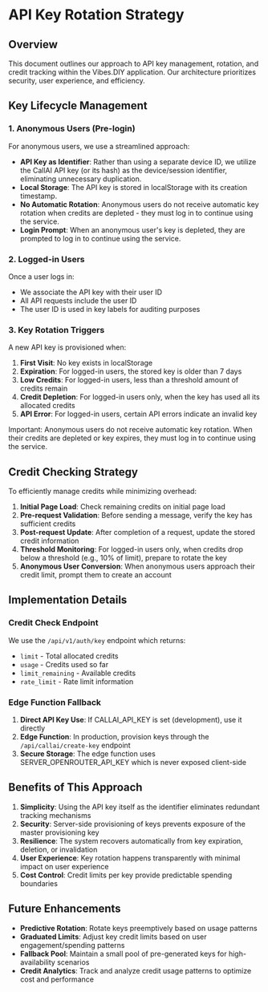 # API Key Rotation Strategy

## Overview

This document outlines our approach to API key management, rotation, and credit tracking within the Vibes.DIY application. Our architecture prioritizes security, user experience, and efficiency.

## Key Lifecycle Management

### 1. Anonymous Users (Pre-login)

For anonymous users, we use a streamlined approach:

- **API Key as Identifier**: Rather than using a separate device ID, we utilize the CallAI API key (or its hash) as the device/session identifier, eliminating unnecessary duplication.
- **Local Storage**: The API key is stored in localStorage with its creation timestamp.
- **No Automatic Rotation**: Anonymous users do not receive automatic key rotation when credits are depleted - they must log in to continue using the service.
- **Login Prompt**: When an anonymous user's key is depleted, they are prompted to log in to continue using the service.

### 2. Logged-in Users

Once a user logs in:

- We associate the API key with their user ID
- All API requests include the user ID
- The user ID is used in key labels for auditing purposes

### 3. Key Rotation Triggers

A new API key is provisioned when:

1. **First Visit**: No key exists in localStorage
2. **Expiration**: For logged-in users, the stored key is older than 7 days
3. **Low Credits**: For logged-in users, less than a threshold amount of credits remain
4. **Credit Depletion**: For logged-in users only, when the key has used all its allocated credits
5. **API Error**: For logged-in users, certain API errors indicate an invalid key

Important: Anonymous users do not receive automatic key rotation. When their credits are depleted or key expires, they must log in to continue using the service.

## Credit Checking Strategy

To efficiently manage credits while minimizing overhead:

1. **Initial Page Load**: Check remaining credits on initial page load
2. **Pre-request Validation**: Before sending a message, verify the key has sufficient credits
3. **Post-request Update**: After completion of a request, update the stored credit information
4. **Threshold Monitoring**: For logged-in users only, when credits drop below a threshold (e.g., 10% of limit), prepare to rotate the key
5. **Anonymous User Conversion**: When anonymous users approach their credit limit, prompt them to create an account

## Implementation Details

### Credit Check Endpoint

We use the `/api/v1/auth/key` endpoint which returns:

- `limit` - Total allocated credits
- `usage` - Credits used so far
- `limit_remaining` - Available credits
- `rate_limit` - Rate limit information

### Edge Function Fallback

1. **Direct API Key Use**: If CALLAI_API_KEY is set (development), use it directly
2. **Edge Function**: In production, provision keys through the `/api/callai/create-key` endpoint
3. **Secure Storage**: The edge function uses SERVER_OPENROUTER_API_KEY which is never exposed client-side

## Benefits of This Approach

1. **Simplicity**: Using the API key itself as the identifier eliminates redundant tracking mechanisms
2. **Security**: Server-side provisioning of keys prevents exposure of the master provisioning key
3. **Resilience**: The system recovers automatically from key expiration, deletion, or invalidation
4. **User Experience**: Key rotation happens transparently with minimal impact on user experience
5. **Cost Control**: Credit limits per key provide predictable spending boundaries

## Future Enhancements

- **Predictive Rotation**: Rotate keys preemptively based on usage patterns
- **Graduated Limits**: Adjust key credit limits based on user engagement/spending patterns
- **Fallback Pool**: Maintain a small pool of pre-generated keys for high-availability scenarios
- **Credit Analytics**: Track and analyze credit usage patterns to optimize cost and performance
